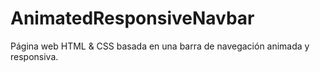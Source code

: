 # AnimatedResponsiveNavbar
Página web HTML &amp; CSS basada en una barra de navegación animada y responsiva.

